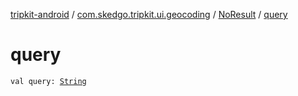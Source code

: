 [tripkit-android](../../index.md) / [com.skedgo.tripkit.ui.geocoding](../index.md) / [NoResult](index.md) / [query](./query.md)

# query

`val query: `[`String`](https://kotlinlang.org/api/latest/jvm/stdlib/kotlin/-string/index.html)